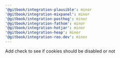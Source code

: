 ```yaml
---
'@gitbook/integration-plausible': minor
'@gitbook/integration-mixpanel': minor
'@gitbook/integration-posthog': minor
'@gitbook/integration-fathom': minor
'@gitbook/integration-hotjar': minor
'@gitbook/integration-heap': minor
'@gitbook/integration-reo.dev': minor
---
```


Add check to see if cookies should be disabled or not
